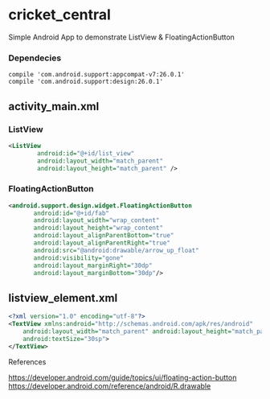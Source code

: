 # cricket_central
Simple Android App to demonstrate ListView &amp; FloatingActionButton

### Dependecies

```
compile 'com.android.support:appcompat-v7:26.0.1'
compile 'com.android.support:design:26.0.1'
```

## activity_main.xml

### ListView

```xml
<ListView
        android:id="@+id/list_view"
        android:layout_width="match_parent"
        android:layout_height="match_parent" />
 ```
 
 ### FloatingActionButton
 
 ```xml
 <android.support.design.widget.FloatingActionButton
        android:id="@+id/fab"
        android:layout_width="wrap_content"
        android:layout_height="wrap_content"
        android:layout_alignParentBottom="true"
        android:layout_alignParentRight="true"
        android:src="@android:drawable/arrow_up_float"
        android:visibility="gone"
        android:layout_marginRight="30dp"
        android:layout_marginBottom="30dp"/>
 ```
 
## listview_element.xml

```xml
<?xml version="1.0" encoding="utf-8"?>
<TextView xmlns:android="http://schemas.android.com/apk/res/android"
    android:layout_width="match_parent" android:layout_height="match_parent"
    android:textSize="30sp">
</TextView>
```

References 

https://developer.android.com/guide/topics/ui/floating-action-button
https://developer.android.com/reference/android/R.drawable


